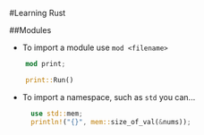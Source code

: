 #Learning Rust

##Modules

* To import a module use `mod <filename>`

```rust
    mod print;

    print::Run()
```
* To import a namespace, such as `std` you can...
  
  ```rust
    use std::mem;
    println!("{}", mem::size_of_val(&nums));
  ```
